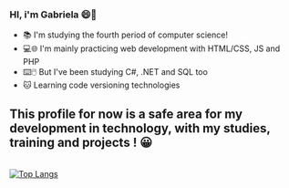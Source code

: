 ### HI, i'm Gabriela 😄👋

- 📚 I'm studying the fourth period of computer science!
- 💻🌐 I'm mainly practicing web development with HTML/CSS, JS and PHP
- ⌨️🖱️ But I've been studying C#, .NET and SQL too
- 🐱 Learning code versioning technologies

 <h2>This profile for now is a safe area for my development in technology, with my studies, training and projects ! 😀</h2>


<br>[![Top Langs](https://github-readme-stats.vercel.app/api/top-langs/?username=GabiRodrigues04)](https://github.com/GabiRodrigues04/github-readme-stats)

<!--

**GabiRodrigues04/GabiRodrigues04** is a ✨ _special_ ✨ repository because its `README.md` (this file) appears on your GitHub profile.

Here are some ideas to get you started:

- 🔭 I’m currently working on ...
- 🌱 I’m currently learning ...
- 👯 I’m looking to collaborate on ...
- 🤔 I’m looking for help with ...
- 💬 Ask me about ...
- 📫 How to reach me: ...
- 😄 Pronouns: ...
- ⚡ Fun fact: ...




